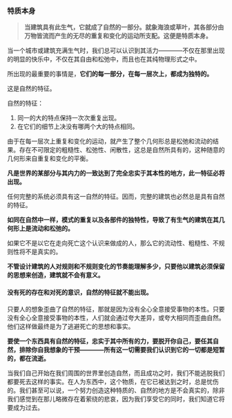 ### 特质本身

> **当建筑具有此生气，它就成了自然的一部分。就象海浪或草叶，其各部分由万物皆流而产生的无尽的重复和变化的运动所支配。这便是特质本身。**

当一个城市或建筑充满生气时，我们总可以认识到其活力————不仅在那里出现的明显的快乐中，不仅在其自由和松弛中，而且也在其纯物理形式之中。

所出现的最重要的事情是，**它们的每一部分，在每一层次上，都成为独特的。**

这是自然的特征。

自然的特征：

1. 同一的大的特点保持一次次重复出现。
2. 在它们的细节上决没有哪两个大的特点相同。

由于在每一层次上重复和变化的运动，就产生了整个几何形总是松弛和流动的结果。存在不可限定的粗糙性、松弛性、闲散性，这总是自然所具有的，这种随意的几何形来自重复和变化的平衡。

**凡是世界的某部分与其内力的一致达到了完全忠实于其本性的地方，此一特征必将出现。**

任何完整的系统必须具有这一自然的特征。因而，完整的建筑也必然总是具有自然的特征。

**如同在自然中一样，模式的重复以及各部件的独特性，导致了有生气的建筑在其几何形上是流动和松弛的。**

如果它不是以它在走向死亡这个认识来做成的人，那么它的流动性、粗糙性、不规则性将不是真实的。

**不管设计建筑的人对规则和不规则变化的节奏能理解多少，只要他以建筑必须保留的思想来创造，建筑就不会有意义。**

#### 没有死的存在和对死的意识，自然的特征就不能出现。

只要人的想象歪曲了自然的特征，那就是因为没有全心全意接受事物的本性。只要没有全心全意接受事物的本性，人们就会通过夸大差异，或夸大相同而歪曲自然。他们这样做最终是为了逃避死亡的思想和事实。

**要使一个东西具有自然的特征，忠实于其中所有的力，要脱开你自己，要任其自然，排除你自我想象的干预————所有这一切需要我们认识到它的一切都是短暂的，都在流逝。**

当我们自己开始在我们周围的世界里创造自然，而且成功之时，我们不能逃脱我们都要死去这样的事实。在人为东西中，这个物质，在它已被达到之时，总是忧伤的。我们甚至可以说，一个努力创造这种特质的、自然的地方是不会真实的，除非我们感觉到在那儿略微存在着萦绕的悲哀，因为我们享受它的同时，我们知道它将要成为过去。



